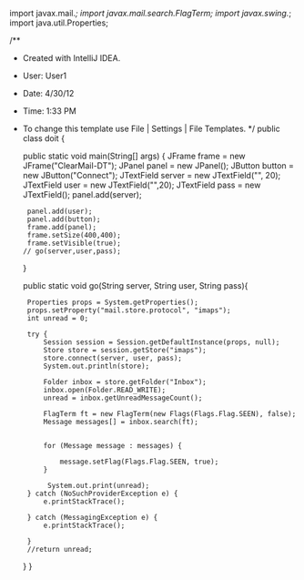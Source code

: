import javax.mail.*;
import javax.mail.search.FlagTerm;
import javax.swing.*;
import java.util.Properties;


/**
 * Created with IntelliJ IDEA.
 * User: User1
 * Date: 4/30/12
 * Time: 1:33 PM
 * To change this template use File | Settings | File Templates.
 */
public class doit {

    public static void main(String[] args) {
        JFrame frame = new JFrame("ClearMail-DT");
        JPanel panel = new JPanel();
        JButton button = new JButton("Connect");
        JTextField server = new JTextField("", 20);
        JTextField user = new JTextField("",20);
        JTextField pass = new JTextField();
        panel.add(server);

        panel.add(user);
        panel.add(button);
        frame.add(panel);
        frame.setSize(400,400);
        frame.setVisible(true);
       // go(server,user,pass);
    }


    public static void go(String server, String user, String pass){

        Properties props = System.getProperties();
        props.setProperty("mail.store.protocol", "imaps");
        int unread = 0;

        try {
            Session session = Session.getDefaultInstance(props, null);
            Store store = session.getStore("imaps");
            store.connect(server, user, pass);
            System.out.println(store);

            Folder inbox = store.getFolder("Inbox");
            inbox.open(Folder.READ_WRITE);
            unread = inbox.getUnreadMessageCount();

            FlagTerm ft = new FlagTerm(new Flags(Flags.Flag.SEEN), false);
            Message messages[] = inbox.search(ft);


            for (Message message : messages) {

                message.setFlag(Flags.Flag.SEEN, true);
            }

             System.out.print(unread);
        } catch (NoSuchProviderException e) {
            e.printStackTrace();

        } catch (MessagingException e) {
            e.printStackTrace();

        }
        //return unread;

    }
    }

